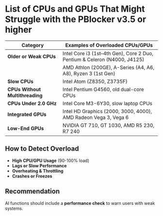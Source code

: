 # List of CPUs and GPUs That Might Struggle with the PBlocker v3.5 or higher

| Category | Examples of Overloaded CPUs/GPUs |
|-----------|-------------------------------------|
| **Older or Weak CPUs** | Intel Core i3 (1st–4th Gen), Core 2 Duo, Pentium & Celeron (N4000, J4125) |
| | AMD Athlon (200GE), A-Series (A4, A6, A8), Ryzen 3 (1st Gen) |
| **Slow CPUs** | Intel Atom (Z8350, Z3735F) |
| **CPUs Without Multithreading** | Intel Pentium G4560, old dual-core CPUs |
| **CPUs Under 2.0 GHz** | Intel Core M3-6Y30, slow laptop CPUs |
| **Integrated GPUs** | Intel HD Graphics (2000, 3000, 4000), AMD Radeon Vega 3, Vega 6 |
| **Low-End GPUs** | NVIDIA GT 710, GT 1030, AMD R5 230, R7 240 |
## How to Detect Overload
- **High CPU/GPU Usage** (90-100% load)
- **Lags or Slow Performance**
- **Overheating & Throttling**
- **Crashes or Freezes**

## Recommendation
AI functions should include a **performance check** to warn users with weak systems.
